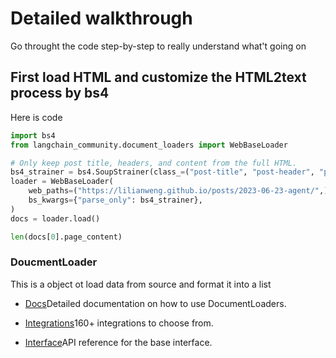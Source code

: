 # Detailed walkthrough

Go throught the code step-by-step to really understand what't going on

## First load HTML and customize the HTML2text process by bs4

Here is code

```python
import bs4
from langchain_community.document_loaders import WebBaseLoader

# Only keep post title, headers, and content from the full HTML.
bs4_strainer = bs4.SoupStrainer(class_=("post-title", "post-header", "post-content"))
loader = WebBaseLoader(
    web_paths=("https://lilianweng.github.io/posts/2023-06-23-agent/",),
    bs_kwargs={"parse_only": bs4_strainer},
)
docs = loader.load()

len(docs[0].page_content)
```

### DoucmentLoader

This is a object ot load data from source and format it into a list

- [Docs](https://python.langchain.com/docs/how_to/#document-loaders)Detailed documentation on how to use DocumentLoaders.

- [Integrations](https://python.langchain.com/docs/integrations/document_loaders/)160+ integrations to choose from.

- [Interface](https://python.langchain.com/api_reference/core/document_loaders/langchain_core.document_loaders.base.BaseLoader.html)API reference for the base interface.
